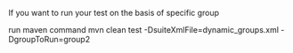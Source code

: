 If you want to run your test on the basis of specific group

<?xml version="1.0" encoding="UTF-8"?>
<!DOCTYPE suite SYSTEM "http://testng.org/testng-1.0.dtd">
<suite name="1265_Suite" parallel="false" verbose="2">
    <test name="92" parallel="false" preserve-order="true">
        <method-selectors>
            <method-selector>
                <script language="beanshell">
                    <![CDATA[whatGroup = System.getProperty("groupToRun");
                (groups.containsKey(whatGroup) || testngMethod.getGroups().length ==0);
                ]]>
                </script>
            </method-selector>
        </method-selectors>
        <classes>
            <class name="com.rationaleemotions.stackoverflow.MyTest1"/>
            <class name="com.rationaleemotions.stackoverflow.MyTest2"/>
        </classes>
    </test>
</suite>

run maven command
mvn clean test -DsuiteXmlFile=dynamic_groups.xml -DgroupToRun=group2
